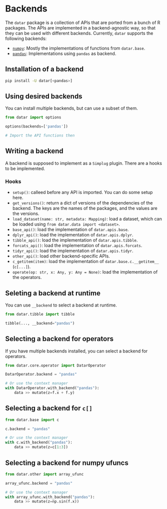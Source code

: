 # Backends

The `datar` package is a collection of APIs that are ported from a bunch of R packages. The APIs are implemented in a backend-agnostic way, so that they can be used with different backends. Currently, `datar` supports the following backends:

- [`numpy`](https://github.com/pwwang/datar-numpy): Mostly the implementations of functions from `datar.base`.
- [`pandas`](https://github.com/pwwang/datar-pandas): Implementations using `pandas` as backend.

## Installation of a backend

```bash
pip install -U datar[<pandas>]
```

## Using desired backends

You can install multiple backends, but can use a subset of them.

```python
from datar import options

options(backends=['pandas'])

# Import the API functions then
```

## Writing a backend

A backend is supposed to implement as a `Simplug` plugin. There are a hooks to be implemented.

### Hooks

- `setup()`: calleed before any API is imported. You can do some setup here.
- `get_versions()`: return a dict of versions of the dependencies of the backend. The keys are the names of the packages, and the values are the versions.
- `load_dataset(name: str, metadata: Mapping)`: load a dataset, which can be loaded using `from datar.data import <dataset>`.
- `base_api()`: load the implementation of `datar.apis.base`.
- `dplyr_api()`: load the implementation of `datar.apis.dplyr`.
- `tibble_api()`: load the implementation of `datar.apis.tibble`.
- `forcats_api()`: load the implementation of `datar.apis.forcats`.
- `tidyr_api()`: load the implementation of `datar.apis.tidyr`.
- `other_api()`: load other backend-specific APIs.
- `c_getitem(item)`: load the implementation of `datar.base.c.__getitem__` (`c[...]`).
- `operate(op: str, x: Any, y: Any = None)`: load the implementation of the operators.

## Seleting a backend at runtime

You can use `__backend` to select a backend at runtime.

```python
from datar.tibble import tibble

tibble(..., __backend="pandas")
```

## Selecting a backend for operators

If you have multiple backends installed, you can select a backend for operators.

```python
from datar.core.operator import DatarOperator

DatarOperator.backend = "pandas"

# Or use the context manager
with DatarOperator.with_backend("pandas"):
    data >> mutate(z=f.x + f.y)
```

## Selecting a backend for `c[]`

```python
from datar.base import c

c.backend = "pandas"

# Or use the context manager
with c.with_backend("pandas"):
    data >> mutate(z=c[1:3])
```

## Selecting a backend for numpy ufuncs

```python
from datar.other import array_ufunc

array_ufunc.backend = "pandas"

# Or use the context manager
with array_ufunc.with_backend("pandas"):
    data >> mutate(z=np.sin(f.x))
```
